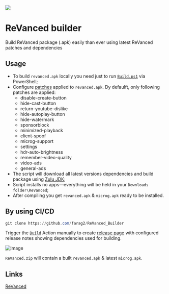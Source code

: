 <a href="https://github.com/farag2/ReVanced_Builder/actions"><img src="https://img.shields.io/github/workflow/status/farag2/ReVanced_Builder/Build?label=GitHub%20Actions&logo=GitHub"></a>

# ReVanced builder

Build ReVanced package (.apk) easily than ever using latest ReVanced patches and dependencies

## Usage

* To build `revanced.apk` locally you need just to run [`Build.ps1`](https://github.com/farag2/ReVanced_Builder/blob/main/Build.ps1) via PowerShell;
* Configure [patches](https://github.com/revanced/revanced-patches) applied to `revanced.apk`. Dy defaulft, only following patches are applied:
  * disable-create-button
  * hide-cast-button
  * return-youtube-dislike
  * hide-autoplay-button
  * hide-watermark
  * sponsorblock
  * minimized-playback
  * client-spoof
  * microg-support
  * settings
  * hdr-auto-brightness
  * remember-video-quality
  * video-ads
  * general-ads
* The script will download all latest versions dependencies and build package using [Zulu JDK](https://www.azul.com/downloads/?package=jdk);
* Script installs no apps—everything will be held in your `Downloads folder\ReVanced`;
* After compiling you get `revanced.apk` & `microg.apk` ready to be installed.

## By using CI/CD

```powershell
git clone https://github.com/farag2/ReVanced_Builder
```
Trigger the [`Build`](https://github.com/farag2/ReVanced_Builder/actions/workflows/Build.yml) Action manually to create [release page](https://github.com/farag2/ReVanced_Builder/releases/latest) with configured release notes showing dependencies used for building.

![image](https://user-images.githubusercontent.com/10544660/187949763-82fd7a07-8e4e-4527-b631-11920077141f.png)

`ReVanced.zip` will contain a built `revanced.apk` & latest `microg.apk`.

## Links

[ReVanced](https://github.com/revanced)
